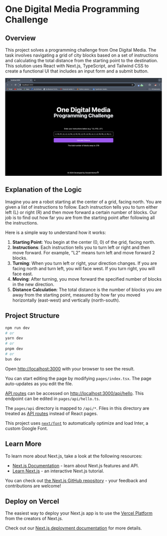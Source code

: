 # One Digital Media Programming Challenge

## Overview

This project solves a programming challenge from One Digital Media. The task involves navigating a grid of city blocks based on a set of instructions and calculating the total distance from the starting point to the destination. This solution uses React with Next.js, TypeScript, and Tailwind CSS to create a functional UI that includes an input form and a submit button.

![Preview Image](/src/public/UI.png)

## Explanation of the Logic

Imagine you are a robot starting at the center of a grid, facing north. You are given a list of instructions to follow. Each instruction tells you to turn either left (L) or right (R) and then move forward a certain number of blocks. Our job is to find out how far you are from the starting point after following all the instructions.

Here is a simple way to understand how it works:

1. **Starting Point**: You begin at the center (0, 0) of the grid, facing north.
2. **Instructions**: Each instruction tells you to turn left or right and then move forward. For example, "L2" means turn left and move forward 2 blocks.
3. **Turning**: When you turn left or right, your direction changes. If you are facing north and turn left, you will face west. If you turn right, you will face east.
4. **Moving**: After turning, you move forward the specified number of blocks in the new direction.
5. **Distance Calculation**: The total distance is the number of blocks you are away from the starting point, measured by how far you moved horizontally (east-west) and vertically (north-south).

## Project Structure

```bash
npm run dev
# or
yarn dev
# or
pnpm dev
# or
bun dev
```

Open [http://localhost:3000](http://localhost:3000) with your browser to see the result.

You can start editing the page by modifying `pages/index.tsx`. The page auto-updates as you edit the file.

[API routes](https://nextjs.org/docs/api-routes/introduction) can be accessed on [http://localhost:3000/api/hello](http://localhost:3000/api/hello). This endpoint can be edited in `pages/api/hello.ts`.

The `pages/api` directory is mapped to `/api/*`. Files in this directory are treated as [API routes](https://nextjs.org/docs/api-routes/introduction) instead of React pages.

This project uses [`next/font`](https://nextjs.org/docs/basic-features/font-optimization) to automatically optimize and load Inter, a custom Google Font.

## Learn More

To learn more about Next.js, take a look at the following resources:

- [Next.js Documentation](https://nextjs.org/docs) - learn about Next.js features and API.
- [Learn Next.js](https://nextjs.org/learn) - an interactive Next.js tutorial.

You can check out [the Next.js GitHub repository](https://github.com/vercel/next.js/) - your feedback and contributions are welcome!

## Deploy on Vercel

The easiest way to deploy your Next.js app is to use the [Vercel Platform](https://vercel.com/new?utm_medium=default-template&filter=next.js&utm_source=create-next-app&utm_campaign=create-next-app-readme) from the creators of Next.js.

Check out our [Next.js deployment documentation](https://nextjs.org/docs/deployment) for more details.
